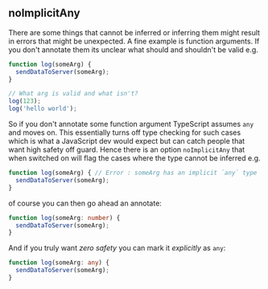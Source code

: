 ## noImplicitAny

There are some things that cannot be inferred or inferring them might result in errors that might be unexpected. A fine example is function arguments. If you don't annotate them its unclear what should and shouldn't be valid e.g.


```ts
function log(someArg) {
  sendDataToServer(someArg);
}

// What arg is valid and what isn't?
log(123);
log('hello world');
```

So if you don't annotate some function argument TypeScript assumes `any` and moves on. This essentially turns off type checking for such cases which is what a JavaScript dev would expect but can catch people that want high safety off guard. Hence there is an option `noImplicitAny` that when switched on will flag the cases where the type cannot be inferred e.g.


```ts
function log(someArg) { // Error : someArg has an implicit `any` type
  sendDataToServer(someArg);
}
```

of course you can then go ahead an annotate:

```ts
function log(someArg: number) {
  sendDataToServer(someArg);
}
```

And if you truly want *zero safety* you can mark it *explicitly* as `any`:

```ts
function log(someArg: any) {
  sendDataToServer(someArg);
}
```
